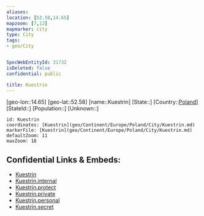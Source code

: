```yaml
---
aliases: 
location: [52.58,14.65]
mapzoom: [7,12] 
mapmarker: city 
type: City
tags:
- geo/City


SpocWebEntityId: 31732
isDeleted: false
confidential: public

title: Kuestrin
---
```

[geo-lon::14.65]
[geo-lat::52.58]
[name::Kuestrin]
[State::]
[Country::[Poland](geo/Continent/Europe/Poland.md)]
[StateId::]
[Population::]
[Unknown::]


```leaflet
id: Kuestrin
coordinates: [Kuestrin](geo/Continent/Europe/Poland/City/Kuestrin.md)
markerFile: [Kuestrin](geo/Continent/Europe/Poland/City/Kuestrin.md)
defaultZoom: 11 
maxZoom: 18
```


## Confidential Links & Embeds: 
- [Kuestrin](../../../../../../_public/geo/Continent/Europe/Poland/City/Kuestrin.md) 
- [Kuestrin.internal](../../../../../../_internal/geo/Continent/Europe/Poland/City/Kuestrin.internal.md) 
- [Kuestrin.protect](../../../../../../_protect/geo/Continent/Europe/Poland/City/Kuestrin.protect.md) 
- [Kuestrin.private](../../../../../../_private/geo/Continent/Europe/Poland/City/Kuestrin.private.md) 
- [Kuestrin.personal](../../../../../../_personal/geo/Continent/Europe/Poland/City/Kuestrin.personal.md) 
- [Kuestrin.secret](../../../../../../_secret/geo/Continent/Europe/Poland/City/Kuestrin.secret.md) 
